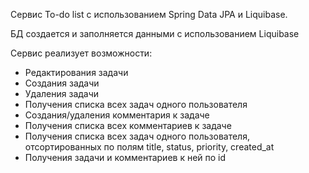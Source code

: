 Сервис To-do list с использованием Spring Data JPA и Liquibase.

БД создается и заполняется данными с использованием Liquibase

Сервис реализует возможности: 

- Редактирования задачи
- Создания задачи
- Удаления задачи
- Получения списка всех задач одного пользователя
- Создания/удаления комментария к задаче
- Получения списка всех комментариев к задаче
- Получения списка всех задач одного пользователя, отсортированных по полям title, status, priority, created_at
- Получения задачи и комментариев к ней по id
